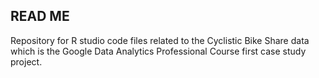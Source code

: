 ## READ ME

Repository for R studio code files related to the Cyclistic Bike Share data which is the Google Data Analytics Professional Course first case study project. 
